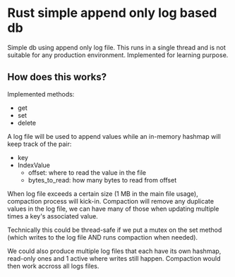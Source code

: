 # Rust simple append only log based db
Simple db using append only log file. This runs in a single thread and is not suitable for any production environment. Implemented for learning purpose.

## How does this works?

Implemented methods:
- get <key>
- set <key> <value>
- delete <key>

A log file will be used to append values while an in-memory hashmap will keep track of the pair:
- key
- IndexValue
  - offset: where to read the value in the file
  - bytes_to_read: how many bytes to read from offset

When log file exceeds a certain size (1 MB in the main file usage), compaction process will kick-in. Compaction will remove any duplicate values in the log file, we can have many of those when updating multiple times a key's associated value.

Technically this could be thread-safe if we put a mutex on the set method (which writes to the log file AND runs compaction when needed).

We could also produce multiple log files that each have its own hashmap, read-only ones and 1 active where writes still happen. Compaction would then work accross all logs files.